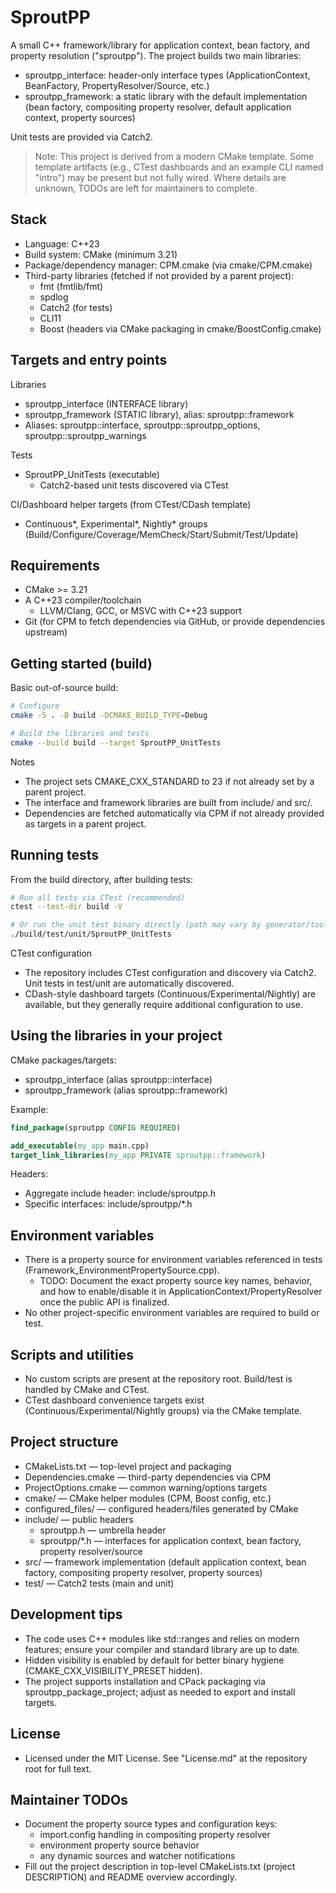 # SproutPP

A small C++ framework/library for application context, bean factory, and property resolution ("sproutpp"). The project builds two main libraries:

- sproutpp_interface: header-only interface types (ApplicationContext, BeanFactory, PropertyResolver/Source, etc.)
- sproutpp_framework: a static library with the default implementation (bean factory, compositing property resolver, default application context, property sources)

Unit tests are provided via Catch2.

> Note: This project is derived from a modern CMake template. Some template artifacts (e.g., CTest dashboards and an example CLI named "intro") may be present but not fully wired. Where details are unknown, TODOs are left for maintainers to complete.

## Stack

- Language: C++23
- Build system: CMake (minimum 3.21)
- Package/dependency manager: CPM.cmake (via cmake/CPM.cmake)
- Third-party libraries (fetched if not provided by a parent project):
  - fmt (fmtlib/fmt)
  - spdlog
  - Catch2 (for tests)
  - CLI11
  - Boost (headers via CMake packaging in cmake/BoostConfig.cmake)

## Targets and entry points

Libraries
- sproutpp_interface (INTERFACE library)
- sproutpp_framework (STATIC library), alias: sproutpp::framework
- Aliases: sproutpp::interface, sproutpp::sproutpp_options, sproutpp::sproutpp_warnings

Tests
- SproutPP_UnitTests (executable)
  - Catch2-based unit tests discovered via CTest

CI/Dashboard helper targets (from CTest/CDash template)
- Continuous*, Experimental*, Nightly* groups (Build/Configure/Coverage/MemCheck/Start/Submit/Test/Update)

## Requirements

- CMake >= 3.21
- A C++23 compiler/toolchain
  - LLVM/Clang, GCC, or MSVC with C++23 support
- Git (for CPM to fetch dependencies via GitHub, or provide dependencies upstream)

## Getting started (build)

Basic out-of-source build:

```bash
# Configure
cmake -S . -B build -DCMAKE_BUILD_TYPE=Debug

# Build the libraries and tests
cmake --build build --target SproutPP_UnitTests
```

Notes
- The project sets CMAKE_CXX_STANDARD to 23 if not already set by a parent project.
- The interface and framework libraries are built from include/ and src/.
- Dependencies are fetched automatically via CPM if not already provided as targets in a parent project.

## Running tests

From the build directory, after building tests:

```bash
# Run all tests via CTest (recommended)
ctest --test-dir build -V

# Or run the unit test binary directly (path may vary by generator/toolchain)
./build/test/unit/SproutPP_UnitTests
```

CTest configuration
- The repository includes CTest configuration and discovery via Catch2. Unit tests in test/unit are automatically discovered.
- CDash-style dashboard targets (Continuous/Experimental/Nightly) are available, but they generally require additional configuration to use.

## Using the libraries in your project

CMake packages/targets:
- sproutpp_interface (alias sproutpp::interface)
- sproutpp_framework (alias sproutpp::framework)

Example:
```cmake
find_package(sproutpp CONFIG REQUIRED)

add_executable(my_app main.cpp)
target_link_libraries(my_app PRIVATE sproutpp::framework)
```

Headers:
- Aggregate include header: include/sproutpp.h
- Specific interfaces: include/sproutpp/*.h

## Environment variables

- There is a property source for environment variables referenced in tests (Framework_EnvironmentPropertySource.cpp).
  - TODO: Document the exact property source key names, behavior, and how to enable/disable it in ApplicationContext/PropertyResolver once the public API is finalized.
- No other project-specific environment variables are required to build or test.

## Scripts and utilities

- No custom scripts are present at the repository root. Build/test is handled by CMake and CTest.
- CTest dashboard convenience targets exist (Continuous/Experimental/Nightly groups) via the CMake template.

## Project structure

- CMakeLists.txt — top-level project and packaging
- Dependencies.cmake — third-party dependencies via CPM
- ProjectOptions.cmake — common warning/options targets
- cmake/ — CMake helper modules (CPM, Boost config, etc.)
- configured_files/ — configured headers/files generated by CMake
- include/ — public headers
  - sproutpp.h — umbrella header
  - sproutpp/*.h — interfaces for application context, bean factory, property resolver/source
- src/ — framework implementation (default application context, bean factory, compositing property resolver, property sources)
- test/ — Catch2 tests (main and unit)

## Development tips

- The code uses C++ modules like std::ranges and relies on modern features; ensure your compiler and standard library are up to date.
- Hidden visibility is enabled by default for better binary hygiene (CMAKE_CXX_VISIBILITY_PRESET hidden).
- The project supports installation and CPack packaging via sproutpp_package_project; adjust as needed to export and install targets.

## License

- Licensed under the MIT License. See "License.md" at the repository root for full text.

## Maintainer TODOs

- Document the property source types and configuration keys:
  - import.config handling in compositing property resolver
  - environment property source behavior
  - any dynamic sources and watcher notifications
- Fill out the project description in top-level CMakeLists.txt (project DESCRIPTION) and README overview accordingly.
